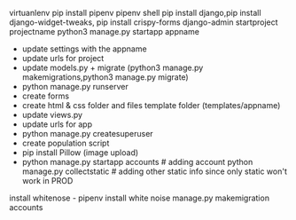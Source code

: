

virtuanlenv
pip install pipenv
pipenv shell
pip install django,pip install django-widget-tweaks, pip install crispy-forms
django-admin startproject projectname
python3 manage.py startapp appname
- update settings with the appname
- update urls for project
- update models.py + migrate 
 (python3 manage.py makemigrations,python3 manage.py migrate)
- python manage.py runserver
- create forms
- create html & css folder and files template folder (templates/appname)
- update views.py
- update urls for app
- python manage.py createsuperuser
- create population script
- pip install Pillow (image upload)
- python manage.py startapp accounts # adding account
python manage.py collectstatic # adding other static info since only static won't work in PROD

install whitenose - pipenv install white noise 
manage.py makemigration accounts